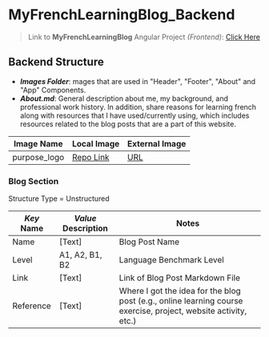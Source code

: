 # MyFrenchLearningBlog_Backend

> Link to **MyFrenchLearningBlog** Angular Project _(Frontend)_: [Click Here](https://github.com/kjeshang/my-french-learning-blog)

## Backend Structure

* _**Images Folder**_: mages that are used in "Header", "Footer", "About" and "App" Components.
* _**About.md**_: General description about me, my background, and professional work history. In addition, share reasons for learning french along with resources that I have used/currently using, which includes resources related to the blog posts that are a part of this website.

|Image Name|Local Image|External Image|
|--|--|--|
|purpose_logo|[Repo Link](Images/purpose_image.jpg)|[URL](https://media.istockphoto.com/id/1455207009/vector/francais-megaphone-with-language-doodle-bubble.jpg?s=612x612&w=0&k=20&c=TQ_lDap11NUWFQEzVcau0wbNonceSEw6vguJm67UZ0o=)|

### Blog Section

Structure Type = Unstructured

|_Key_ Name|_Value_ Description|Notes|
|--|--|--|
|Name|[Text]|Blog Post Name|
|Level|A1, A2, B1, B2|Language Benchmark Level|
|Link|[Text]|Link of Blog Post Markdown File|
|Reference|[Text]|Where I got the idea for the blog post (e.g., online learning course exercise, project, website activity, etc.)|